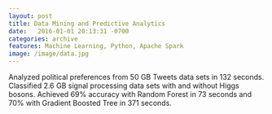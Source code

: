 ```yaml
---
layout: post
title: Data Mining and Predictive Analytics
date:   2016-01-01 20:13:31 -0700
categories: archive
features: Machine Learning, Python, Apache Spark
image: /image/data.jpg
---
```

Analyzed political preferences from 50 GB Tweets data sets in 132 seconds. Classified 2.6 GB signal processing data sets with and without Higgs bosons. Achieved 69% accuracy with Random Forest in 73 seconds and 70% with Gradient Boosted Tree in 371 seconds.
